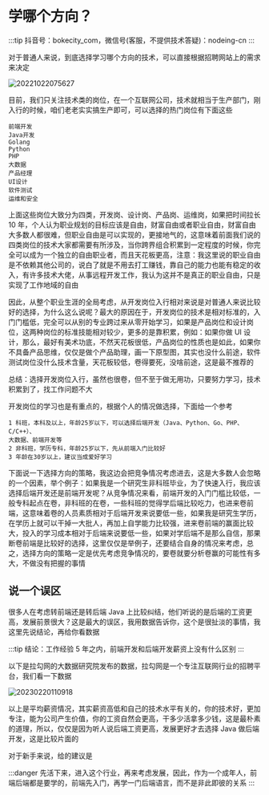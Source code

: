 # 学哪个方向？

:::tip
抖音号：bokecity_com，微信号(客服，不提供技术答疑)：nodeing-cn
:::

对于普通人来说，到底选择学习哪个方向的技术，可以直接根据招聘网站上的需求来决定

![20221022075627](https://nodeing-com-1252923609.cos.ap-chengdu.myqcloud.com//document20221022075627.png)

目前，我们只关注技术类的岗位，在一个互联网公司，技术就相当于生产部门，刚入行的时候，咱们老老实实搞生产即可，可以选择的热门岗位有下面这些

```
前端开发
Java开发
Golang
Python
PHP
大数据
产品经理
UI设计
软件测试
运维和安全
```

上面这些岗位大致分为四类，开发岗、设计岗、产品岗、运维岗，如果把时间拉长 10 年，个人认为职业规划的目标应该是自由，财富自由或者职业自由，财富自由大多数人都很难，但职业自由是可以实现的，更接地气的，这意味着前面我们说的四类岗位的技术大家都需要有所涉及，当你跨界组合积累到一定程度的时候，你完全可以成为一个独立的自由职业者，而且天花板更高，注意：我这里说的职业自由是不依赖其他公司的，说白了就是不用去打工赚钱，靠自己的能力也能有稳定的收入，有许多技术大佬，从事远程开发工作，我认为这并不是真正的职业自由，只是实现了工作地域的自由

因此，从整个职业生涯的全局考虑，从开发岗位入行相对来说是对普通人来说比较好的选择，为什么这么说呢？最大的原因在于，开发岗位的技术是相对标准的，入门门槛低，完全可以从别的专业跨过来从零开始学习，如果是产品岗位和设计岗位，这两种岗位的标准技能相对较少，更多的是靠积累，例如：如果你做 UI 设计，那么，最好有美术功底，不然天花板很低，产品岗位的性质也是如此，如果你不具备产品思维，仅仅是做个产品助理，画一下原型图，其实也没什么前途，软件测试岗位没什么技术含量，天花板较低，卷得要死，没啥前途，这是最不推荐的

总结：选择开发岗位入行，虽然也很卷，但不至于做无用功，只要努力学习，技术积累到了，找工作问题不大

开发岗位的学习也是有重点的，根据个人的情况做选择，下面给一个参考

```
1 科班，本科及以上，年龄25岁以下，可以选择后端开发（Java、Python、Go、PHP、C/C++）、
大数据、前端开发等
2 非科班，学历专科，年龄25岁以下，先从前端入门比较好
3 年龄在30岁以上，建议当成爱好学习
```

下面说一下选择方向的策略，我这边会把竞争情况考虑进去，这是大多数人会忽略的一个因素，举个例子：如果我是一个研究生非科班毕业，为了快速入行，我应该选择后端开发还是前端开发呢？从竞争情况来看，前端开发的入门门槛比较低，一般专科起点在卷，非科班的在卷，一些科班的觉得学后端比较吃力，也进来卷前端，这意味着卷的人员素质相对于后端开发来说要低一些，如果我是研究生学历，在学历上就可以干掉一大批人，再加上自学能力比较强，进来卷前端的赢面比较大，投入的学习成本相对于后端来说要低一些，如果对学后端不是那么自信，那果断卷前端是比较好的选择，这里仅仅是举例子，还要结合自身的情况来考虑，总之，选择方向的策略一定是优先考虑竞争情况的，要卷就要分析卷赢的可能性有多大，不做没有把握的事情

## 说一个误区

很多人在考虑转前端还是转后端 Java 上比较纠结，他们听说的是后端的工资更高，发展前景很大？这是最大的误区，我用数据告诉你，这个是很扯淡的事情，我这里先说结论，再给你看数据

:::tip
结论：工作经验 5 年之内，前端开发和后端开发薪资上没有什么区别
:::

以下是拉勾网的大数据研究院发布的数据，拉勾网是一个专注互联网行业的招聘平台，我们看一下数据

![20230220110918](https://nodeing-com-1252923609.cos.ap-chengdu.myqcloud.com//document20230220110918.png)

以上是平均薪资情况，其实薪资高低和自己的技术水平有关的，你的技术好，更加专注，能为公司产生价值，你的工资自然会更高，干多少活拿多少钱，这是最朴素的道理，所以，仅仅是因为听人说后端工资更高，发展更好才去选择 Java 做后端开发，这是比较片面的

对于新手来说，给的建议是

:::danger
先活下来，进入这个行业，再来考虑发展，因此，作为一个成年人，前端后端都是要学的，前端先入门，再学一门后端语言，而不是非此即彼的关系
:::
